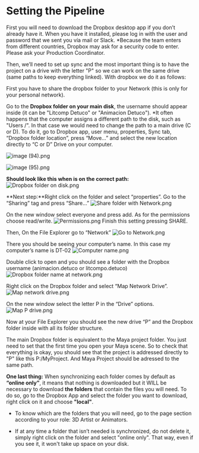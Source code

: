 # Setting the Pipeline

First you will need to download the Dropbox desktop app if you don’t already have it.
When you have it installed, please log in with the user and password that we sent you vía mail or Slack. 
*Because the team enters from different countries, Dropbox may ask for a security code to enter. Please ask your Production Coordinator.

Then, we’ll need to set up sync and the most important thing is to have the project on a drive with the letter "P" so we can work on the same drive (same paths to keep everything linked).
With dropbox we do it as follows:

First you have to share the dropbox folder to your Network (this is only for your personal network).

Go to the **Dropbox folder on your main disk**, the username should appear inside (it can be "Litcomp Detuco" or "Animacion Detuco").
*It often happens that the computer assigns a different path to the disk, such as "Users /". In that case we would need to change the path to a main drive (C or D). To do it, go to Dropbox app, user menu, properties, Sync tab, “Dropbox folder location”, press “Move…” and select the new location directly to “C or D” Drive on your computer.

![image (94).png](https://s3-ap-northeast-1.amazonaws.com/torchpad-production/wikis/15338/FztSqOBSCK2UvNEid5QQ_image%20(94).png)

![image (95).png](https://s3-ap-northeast-1.amazonaws.com/torchpad-production/wikis/15338/hoeu3Hk3Te6nXmy4HFSe_image%20(95).png)

**Should look like this when is on the correct path:**
![Dropbox folder on disk.png](https://s3-ap-northeast-1.amazonaws.com/torchpad-production/wikis/15338/JZKHWeCVTZCjv0s669Dt_Dropbox%20folder%20on%20disk.png)

**Next step:**Right click on the folder and select “properties”.
Go to the “Sharing” tag and press “Share…”
![Share folder with Network.png](https://s3-ap-northeast-1.amazonaws.com/torchpad-production/wikis/15338/Xcng87jDQjKerf10qgrI_Share%20folder%20with%20Network.png)

On the new window select everyone and press add. 
As for the permissions choose read/write. 
![Permissions.png](https://s3-ap-northeast-1.amazonaws.com/torchpad-production/wikis/15338/HbHMgeveS7W7oAM3ixgw_Permissions.png)
Finish this setting pressing SHARE.

Then, On the File Explorer go to “Network”
![Go to Network.png](https://s3-ap-northeast-1.amazonaws.com/torchpad-production/wikis/15338/I3GHId9vTJIMlgZ7c6Uw_Go%20to%20Network.png)

There you should be seeing your computer’s name.
In this case my computer’s name is DT-02
![Computer name.png](https://s3-ap-northeast-1.amazonaws.com/torchpad-production/wikis/15338/BuIPe8ATvSvA1eriiolI_Computer%20name.png)

Double click to open and you should see a folder with the Dropbox username (animacion.detuco or litcompo.detuco)
![Dropbox folder name at network.png](https://s3-ap-northeast-1.amazonaws.com/torchpad-production/wikis/15338/F5JFp4uRtGiCucRYAp7Q_Dropbox%20folder%20name%20at%20network.png)

Right click on the Dropbox folder and select “Map Network Drive”.
![Map network drive.png](https://s3-ap-northeast-1.amazonaws.com/torchpad-production/wikis/15338/PWXEdbowSC6oXRib8P4Z_Map%20network%20drive.png)

On the new window select the letter P in the “Drive” options. 
![Map P drive.png](https://s3-ap-northeast-1.amazonaws.com/torchpad-production/wikis/15338/M7uqiZi5TheRYw3wnbs5_Map%20P%20drive.png)

Now at your File Explorer you should see the new drive “P” and the Dropbox folder inside with all its folder structure.

The main Dropbox folder is equivalent to the Maya project folder. You just need to set that the first time you open your Maya scene.
So to check that everything is okay, you should see that the project is addressed directly to "P" like this P:/MyProject. And Maya Project should be adressed to the same path. 


**One last thing:** 
When synchronizing each folder comes by default as **“online only”**, it means that nothing is downloaded but it WILL be necessary to download **the folders** that contain the files you will need. To do so, go to the Dropbox App and select the folder you want to download, right click on it and choose **"local"**.
- To know which are the folders that you will need, go to the page section according to your role: 3D Artist or Animators.

- If at any time a folder that isn’t needed is synchronized, do not delete it, simply right click on the folder and select "online only". That way, even if you see it, it won't take up space on your disk.


